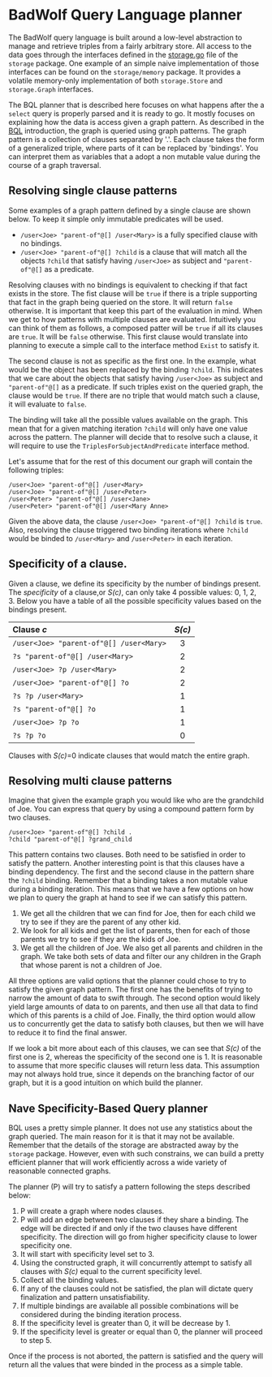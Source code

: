 # BadWolf Query Language planner

The BadWolf query language is built around a low-level abstraction to manage
and retrieve triples from a fairly arbitrary store. All access to the data goes
through the interfaces defined in the [storage.go](../storage/storage.go) file
of the ```storage``` package. One example of an simple naive implementation
of those interfaces can be found on the ```storage/memory``` package. It
provides a volatile memory-only implementation of both ```storage.Store``` and
```storage.Graph``` interfaces.

The BQL planner that is described here focuses on what happens after the a
```select``` query is properly parsed and it is ready to go. It mostly focuses
on explaining how the data is access given a graph pattern.  As described in
the [BQL](./bql.md) introduction, the graph is queried using graph patterns.
The graph pattern is a collection of clauses separated by '.'. Each clause takes
the form of a generalized triple, where parts of it can be replaced by
'bindings'. You can interpret them as variables that a adopt a non mutable
value during the course of a graph traversal.

## Resolving single clause patterns

Some examples of a graph pattern defined by a single clause are shown below.
To keep it simple only immutable predicates will be used.

* ```/user<Joe> "parent-of"@[] /user<Mary>``` is a fully specified clause with
  no bindings.
* ```/user<Joe> "parent-of"@[] ?child``` is a clause that will match all the
  objects ```?child``` that satisfy having ```/user<Joe>``` as subject and
  ```"parent-of"@[]``` as a predicate.

Resolving clauses with no bindings is equivalent to checking if that fact exists
in the store. The fist clause will be ```true``` if there is a triple supporting
that fact in the graph being queried on the store. It will return ```false```
otherwise. It is important that keep this part of the evaluation in mind. When
we get to how patterns with multiple clauses are evaluated. Intuitively you can
think of them as follows, a composed patter will be ```true``` if all its
clauses are ```true```. It will be ```false``` otherwise. This first clause
would translate into planning to execute a simple call to the interface method
```Exist``` to satisfy it.

The second clause is not as specific as the first one. In the example, what
would be the object has been replaced by the binding ```?child```. This
indicates that we care about the objects that satisfy having ```/user<Joe>```
as subject and ```"parent-of"@[]``` as a predicate. If such triples exist on
the queried graph, the clause would be ```true```. If there are no triple that
would match such a clause, it will evaluate to ```false```.

The binding will take all the possible values available on the graph. This mean
that for a given matching iteration ```?child``` will only have one value across
the pattern. The planner will decide that to resolve such a clause, it will
require to use the ```TriplesForSubjectAndPredicate``` interface method.

Let's assume that for the rest of this document our graph will
contain the following triples:

```
/user<Joe> "parent-of"@[] /user<Mary>
/user<Joe> "parent-of"@[] /user<Peter>
/user<Peter> "parent-of"@[] /user<Jane>
/user<Peter> "parent-of"@[] /user<Mary Anne>
```

Given the above data, the clause ```/user<Joe> "parent-of"@[] ?child``` is
```true```. Also, resolving the clause triggered two binding iterations where
```?child``` would be binded to ```/user<Mary>``` and ```/user<Peter>``` in
each iteration.

## Specificity of a clause.

Given a clause, we define its specificity by the number of bindings present.
The _specificity_ of a clause,or _S(c)_, can only take 4 possible values: 0, 1,
2, 3. Below you have a table of all the possible specificity values based on
the bindings present.

| Clause _c_                                  | _S(c)_ |
|:--------------------------------------------|:------:|
| ```/user<Joe> "parent-of"@[] /user<Mary>``` |    3   |
| ```?s "parent-of"@[] /user<Mary>```         |    2   |
| ```/user<Joe> ?p /user<Mary>```             |    2   |
| ```/user<Joe> "parent-of"@[] ?o```          |    2   |
| ```?s ?p /user<Mary>```                     |    1   |
| ```?s "parent-of"@[] ?o```                  |    1   |
| ```/user<Joe> ?p ?o```                      |    1   |
| ```?s ?p ?o```                              |    0   |

Clauses with _S(c)_=0 indicate clauses that would match the entire graph.

## Resolving multi clause patterns

Imagine that given the example graph you would like who are the grandchild of
Joe. You can express that query by using a compound pattern form by two clauses.

```
/user<Joe> "parent-of"@[] ?child .
?child "parent-of"@[] ?grand_child
```

This pattern contains two clauses. Both need to be satisfied in order to satisfy
the pattern. Another interesting point is that this clauses have a binding
dependency. The first and the second clause in the pattern share the
```?child``` binding. Remember that a binding takes a non mutable value during
a binding iteration. This means that we have a few options on how we plan to
query the graph at hand to see if we can satisfy this pattern.

1. We get all the children that we can find for Joe, then for each child we
   try to see if they are the parent of any other kid.
2. We look for all kids and get the list of parents, then for each of those
   parents we try to see if they are the kids of Joe.
3. We get all the children of Joe. We also get all parents and children in the
   graph. We take both sets of data and filter our any children in the Graph
   that whose parent is not a children of Joe.

All three options are valid options that the planner could chose to try to
satisfy the given graph pattern. The first one has the benefits of trying to
narrow the amount of data to swift through. The second option would likely yield
large amounts of data to on parents, and then use all that data to find which
of this parents is a child of Joe. Finally, the third option would allow us to
concurrently get the data to satisfy both clauses, but then we will have to
reduce it to find the final answer.

If we look a bit more about each of this clauses, we can see that _S(c)_ of the
first one is 2, whereas the specificity of the second one is 1. It is reasonable
to assume that more specific clauses will return less data. This assumption may
not always hold true, since it depends on the branching factor of our graph, but
it is a good intuition on which build the planner.

## Nave Specificity-Based Query planner

BQL uses a pretty simple planner. It does not use any statistics about the graph
queried. The main reason for it is that it may not be available. Remember that
the details of the storage are abstracted away by the ```storage``` package.
However, even with such constrains, we can build a pretty efficient planner
that will work efficiently across a wide variety of reasonable connected graphs.

The planner (P) will try to satisfy a pattern following the steps described below:

1. P will create a graph where nodes clauses.
2. P will add an edge between two clauses if they share a binding. The edge will
   be directed if and only if the two clauses have different specificity. The
   direction will go from higher specificity clause to lower specificity one.
3. It will start with specificity level set to 3.
4. Using the constructed graph, it will concurrently attempt to satisfy all
   clauses with _S(c)_ equal to the current specificity level.
5. Collect all the binding values.
6. If any of the clauses could not be satisfied, the plan will dictate query
   finalization and pattern unsatisfiability.
7. If multiple bindings are available all possible combinations will be
   considered during the binding iteration process.
8. If the specificity level is greater than 0, it will be decrease by 1.
9. If the specificity level is greater or equal than 0, the planner will proceed
   to step 5.

Once if the process is not aborted, the pattern is satisfied and the query will
return all the values that were binded in the process as a simple table.
